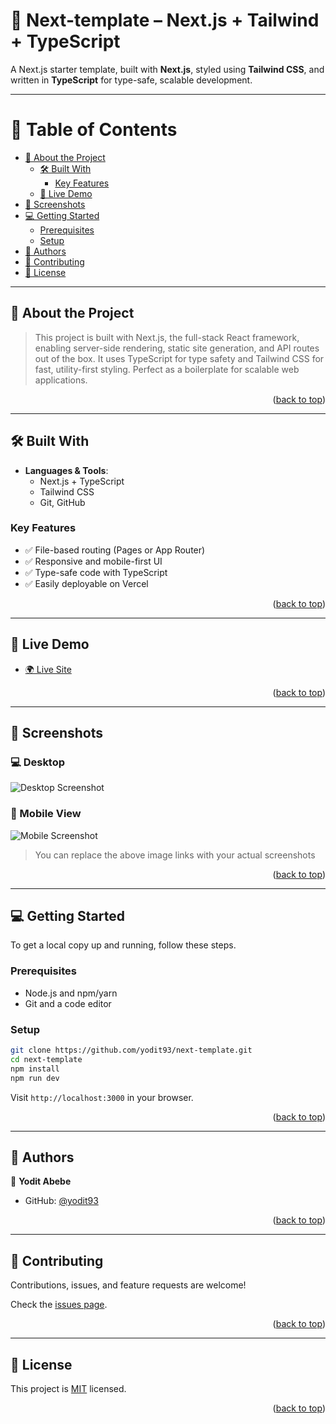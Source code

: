 <!-- README TOP -->
<div id="readme-top"></div>

# 🚀 Next-template – Next.js + Tailwind + TypeScript

A Next.js starter template, built with **Next.js**, styled using **Tailwind CSS**, and written in **TypeScript** for type-safe, scalable development.

---

<!-- TABLE OF CONTENTS -->

# 📗 Table of Contents

- [📖 About the Project](#about-project)
  - [🛠 Built With](#built-with)
    - [Key Features](#key-features)
  - [🚀 Live Demo](#live-demo)
- [📸 Screenshots](#screenshots)
- [💻 Getting Started](#getting-started)
  - [Prerequisites](#prerequisites)
  - [Setup](#setup)
- [👥 Authors](#authors)
- [🤝 Contributing](#contributing)
- [📝 License](#license)

---

<!-- ABOUT PROJECT -->

## 📖 About the Project <a name="about-project"></a>

> This project is built with Next.js, the full-stack React framework, enabling server-side rendering, static site generation, and API routes out of the box. It uses TypeScript for type safety and Tailwind CSS for fast, utility-first styling. Perfect as a boilerplate for scalable web applications.

<p align="right">(<a href="#readme-top">back to top</a>)</p>

---

<!-- BUILT WITH -->

## 🛠 Built With <a name="built-with"></a>

- **Languages & Tools**:
  - Next.js + TypeScript
  - Tailwind CSS
  - Git, GitHub

### Key Features <a name="key-features"></a>

- ✅ File-based routing (Pages or App Router)
- ✅ Responsive and mobile-first UI
- ✅ Type-safe code with TypeScript
- ✅ Easily deployable on Vercel

<p align="right">(<a href="#readme-top">back to top</a>)</p>

---

<!-- LIVE DEMO -->

## 🚀 Live Demo <a name="live-demo"></a>

- [🌍 Live Site]()

<p align="right">(<a href="#readme-top">back to top</a>)</p>

---

<!-- SCREENSHOTS -->

## 📸 Screenshots <a name="screenshots"></a>

### 💻 Desktop

![Desktop Screenshot](./screenshots/home.png)

### 📱 Mobile View

![Mobile Screenshot](./screenshots/mobile.png)

> You can replace the above image links with your actual screenshots

<p align="right">(<a href="#readme-top">back to top</a>)</p>

---

<!-- GETTING STARTED -->

## 💻 Getting Started <a name="getting-started"></a>

To get a local copy up and running, follow these steps.

### Prerequisites <a name="prerequisites"></a>

- Node.js and npm/yarn
- Git and a code editor

### Setup <a name="setup"></a>

```bash
git clone https://github.com/yodit93/next-template.git
cd next-template
npm install
npm run dev
```

Visit `http://localhost:3000` in your browser.

<p align="right">(<a href="#readme-top">back to top</a>)</p>

---

<!-- AUTHORS -->

## 👥 Authors <a name="authors"></a>

👤 **Yodit Abebe**

- GitHub: [@yodit93](https://github.com/yodit93)

<p align="right">(<a href="#readme-top">back to top</a>)</p>

---

<!-- CONTRIBUTING -->

## 🤝 Contributing <a name="contributing"></a>

Contributions, issues, and feature requests are welcome!

Check the [issues page](https://github.com/yodit93/next-template/issues).

<p align="right">(<a href="#readme-top">back to top</a>)</p>

---

<!-- LICENSE -->

## 📝 License <a name="license"></a>

This project is [MIT](./LICENSE) licensed.

<p align="right">(<a href="#readme-top">back to top</a>)</p>
